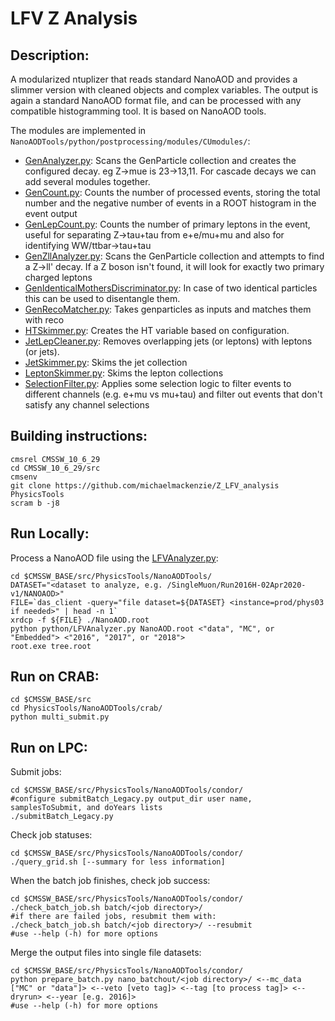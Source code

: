 # LFV Z Analysis

## Description:
  A modularized ntuplizer that reads standard NanoAOD and provides a slimmer version with cleaned objects and complex variables.
  The output is again a standard NanoAOD format file, and can be processed with any compatible histogramming tool. It is based on NanoAOD tools. 

  The modules are implemented in `NanoAODTools/python/postprocessing/modules/CUmodules/`:
  - [GenAnalyzer.py](NanoAODTools/python/postprocessing/modules/CUmodules/GenAnalyzer.py): Scans the GenParticle collection and creates the configured decay. eg Z->mue is 23->13,11. For cascade decays we can add
    several modules together.
  - [GenCount.py](NanoAODTools/python/postprocessing/modules/CUmodules/GenCount.py): Counts the number of processed events, storing the total number and the negative number of events in a ROOT histogram in the event output
  - [GenLepCount.py](NanoAODTools/python/postprocessing/modules/CUmodules/GenLepCount.py): Counts the number of primary leptons in the event, useful for separating Z->tau+tau from e+e/mu+mu and also for identifying WW/ttbar->tau+tau
  - [GenZllAnalyzer.py](NanoAODTools/python/postprocessing/modules/CUmodules/GenZllAnalyzer.py): Scans the GenParticle collection and attempts to find a Z->ll' decay. If a Z boson isn't found, it will
    look for exactly two primary charged leptons
  - [GenIdenticalMothersDiscriminator.py](NanoAODTools/python/postprocessing/modules/CUmodules/GenIdenticalMothersDiscriminator.py): In case of two identical particles this can be used to disentangle them.
  - [GenRecoMatcher.py](NanoAODTools/python/postprocessing/modules/CUmodules/GenRecoMatcher.py): Takes genparticles as inputs and matches them with reco
  - [HTSkimmer.py](NanoAODTools/python/postprocessing/modules/CUmodules/HTSkimmer.py): Creates the HT variable based on configuration.
  - [JetLepCleaner.py](NanoAODTools/python/postprocessing/modules/CUmodules/JetLepCleaner.py): Removes overlapping jets (or leptons) with leptons (or jets).
  - [JetSkimmer.py](NanoAODTools/python/postprocessing/modules/CUmodules/JetSkimmer.py): Skims the jet collection
  - [LeptonSkimmer.py](NanoAODTools/python/postprocessing/modules/CUmodules/LeptonSkimmer.py): Skims the lepton collections
  - [SelectionFilter.py](NanoAODTools/python/postprocessing/modules/CUmodules/SelectionFilter.py): Applies some selection logic to filter events to different channels (e.g. e+mu vs mu+tau) and filter
    out events that don't satisfy any channel selections

## Building instructions:
```
cmsrel CMSSW_10_6_29
cd CMSSW_10_6_29/src
cmsenv
git clone https://github.com/michaelmackenzie/Z_LFV_analysis PhysicsTools
scram b -j8
```

## Run Locally:
Process a NanoAOD file using the [LFVAnalyzer.py](NanoAODTools/python/LFVAnalyzer.py):
```
cd $CMSSW_BASE/src/PhysicsTools/NanoAODTools/
DATASET="<dataset to analyze, e.g. /SingleMuon/Run2016H-02Apr2020-v1/NANOAOD>"
FILE=`das_client -query="file dataset=${DATASET} <instance=prod/phys03 if needed>" | head -n 1`
xrdcp -f ${FILE} ./NanoAOD.root
python python/LFVAnalyzer.py NanoAOD.root <"data", "MC", or "Embedded"> <"2016", "2017", or "2018">
root.exe tree.root
```
  
## Run on CRAB:
```
cd $CMSSW_BASE/src
cd PhysicsTools/NanoAODTools/crab/
python multi_submit.py
```

## Run on LPC:
Submit jobs:
```
cd $CMSSW_BASE/src/PhysicsTools/NanoAODTools/condor/
#configure submitBatch_Legacy.py output_dir user name, samplesToSubmit, and doYears lists
./submitBatch_Legacy.py
```
Check job statuses:
```
cd $CMSSW_BASE/src/PhysicsTools/NanoAODTools/condor/
./query_grid.sh [--summary for less information]
```
When the batch job finishes, check job success:
```
cd $CMSSW_BASE/src/PhysicsTools/NanoAODTools/condor/
./check_batch_job.sh batch/<job directory>/
#if there are failed jobs, resubmit them with:
./check_batch_job.sh batch/<job directory>/ --resubmit
#use --help (-h) for more options
```
Merge the output files into single file datasets:
```
cd $CMSSW_BASE/src/PhysicsTools/NanoAODTools/condor/
python prepare_batch.py nano_batchout/<job directory>/ <--mc_data ["MC" or "data"]> <--veto [veto tag]> <--tag [to process tag]> <--dryrun> <--year [e.g. 2016]>
#use --help (-h) for more options
```
